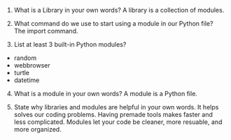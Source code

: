 1. What is a Library in your own words?
A library is a collection of modules.

2. What command do we use to start using a module in our Python file?
The import command.

3. List at least 3 built-in Python modules?
- random
- webbrowser
- turtle
- datetime

4. What is a module in your own words?
A module is a Python file.

5. State why libraries and modules are helpful in your own words.
It helps solves our coding problems.
Having premade tools makes faster and less complicated.
Modules let your code be cleaner, more resuable, and more organized.